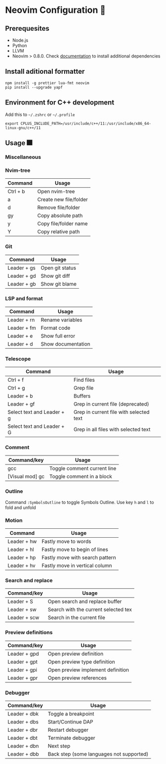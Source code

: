 # Neovim Configuration 🔧

## Prerequesites

- Node.js
- Python
- LLVM
- Neovim > 0.8.0. Check [documentation](https://github.com/neovim/neovim/wiki/Building-Neovim) to install additional dependencies

## Install aditional formatter

```
npm install -g prettier lua-fmt neovim
pip install --upgrade yapf
```

## Environment for C++ development

Add this to `~/.zshrc` or `~/.profile`

```
export CPLUS_INCLUDE_PATH=/usr/include/c++/11:/usr/include/x86_64-linux-gnu/c++/11
```

## Usage 🎆

### Miscellaneous

### Nvim-tree

| Command  | Usage                  |
| -------- | ---------------------- |
| Ctrl + b | Open nvim-tree         |
| a        | Create new file/folder |
| d        | Remove file/folder     |
| gy       | Copy absolute path     |
| y        | Copy file/folder name  |
| Y        | Copy relative path     |

### Git

| Command     | Usage           |
| ----------- | --------------- |
| Leader + gs | Open git status |
| Leader + gd | Show git diff   |
| Leader + gb | Show git blame  |

### LSP and format

| Command     | Usage              |
| ----------- | ------------------ |
| Leader + rn | Rename variables   |
| Leader + fm | Format code        |
| Leader + e  | Show full error    |
| Leader + d  | Show documentation |

### Telescope

| Command                    | Usage                                   |
| -------------------------- | --------------------------------------- |
| Ctrl + f                   | Find files                              |
| Ctrl + g                   | Grep file                               |
| Leader + b                 | Buffers                                 |
| Leader + gf                | Grep in current file (deprecated)       |
| Select text and Leader + g | Grep in current file with selected text |
| Select text and Leader + G | Grep in all files with selected text    |

### Comment

| Command/key     | Usage                       |
| --------------- | --------------------------- |
| gcc             | Toggle comment current line |
| [Visual mod] gc | Toggle comment in a block   |

### Outline

Command `:SymbolsOutline` to toggle Symbols Outline. Use key `h` and `l` to fold and unfold

### Motion

| Command     | Usage                           |
| ----------- | ------------------------------- |
| Leader + hw | Fastly move to words            |
| Leader + hl | Fastly move to begin of lines   |
| Leader + hp | Fastly move with search pattern |
| Leader + hv | Fastly move in vertical column  |

### Search and replace

| Command/key  | Usage                                |
| ------------ | ------------------------------------ |
| Leader + S   | Open search and replace buffer       |
| Leader + sw  | Search with the current selected tex |
| Leader + scw | Search in the current file           |

### Preview definitions

| Command/key  | Usage                             |
| ------------ | --------------------------------- |
| Leader + gpd | Open preview definition           |
| Leader + gpt | Open preview type definition      |
| Leader + gpi | Open preview implement definition |
| Leader + gpr | Open preview references           |

### Debugger

| Command/key  | Usage                                    |
| ------------ | ---------------------------------------- |
| Leader + dbk | Toggle a breakpoint                      |
| Leader + dbs | Start/Continue DAP                       |
| Leader + dbr | Restart debugger                         |
| Leader + dbt | Terminate debugger                       |
| Leader + dbn | Next step                                |
| Leader + dbb | Back step (some languages not supported) |
